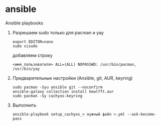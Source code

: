 # ansible
Ansible playbooks

1. Разрешаем sudo только для pacman и yay
   ```
   export EDITOR=nano
   sudo visudo
   ```
   добавляем строку
   ```
   <имя_пользователя> ALL=(ALL) NOPASSWD: /usr/bin/pacman, /usr/bin/yay
   ```
   
2. Предварительные настройки (Ansible, git, AUR, keyring)
   ```
   sudo pacman -Syu ansible git --noconfirm
   ansible-galaxy collection install kewlfft.aur
   sudo pacman -Sy cachyos-keyring
   ```

3. Выполнить
   ```
   ansible-playbook setup_cachyos_< нужный файл >.yml --ask-become-pass
   ```
